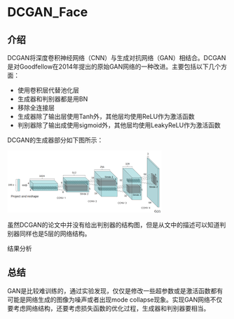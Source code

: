 # DCGAN_Face
## 介绍

DCGAN将深度卷积神经网络（CNN）与生成对抗网络（GAN）相结合。DCGAN是对Goodfellow在2014年提出的原始GAN网络的一种改进。主要包括以下几个方面：

- 使用卷积层代替池化层
- 生成器和判别器都是用BN
- 移除全连接层
- 生成器除了输出层使用Tanh外，其他层均使用ReLU作为激活函数
- 判别器除了输出成使用sigmoid外，其他层均使用LeakyReLU作为激活函数

DCGAN的生成器部分如下图所示：

![Illustrating the architecture of DCGAN](/figures/DCGAN.png)

虽然DCGAN的论文中并没有给出判别器的结构图，但是从文中的描述可以知道判别器同样也是5层的网络结构。



结果分析

## 总结

GAN是比较难训练的，通过实验发现，仅仅是修改一些超参数或是激活函数都有可能是网络生成的图像为噪声或者出现mode collapse现象。实现GAN网络不仅要考虑网络结构，还要考虑损失函数的优化过程，生成器和判别器要相当。


